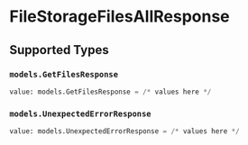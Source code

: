 # FileStorageFilesAllResponse


## Supported Types

### `models.GetFilesResponse`

```python
value: models.GetFilesResponse = /* values here */
```

### `models.UnexpectedErrorResponse`

```python
value: models.UnexpectedErrorResponse = /* values here */
```


